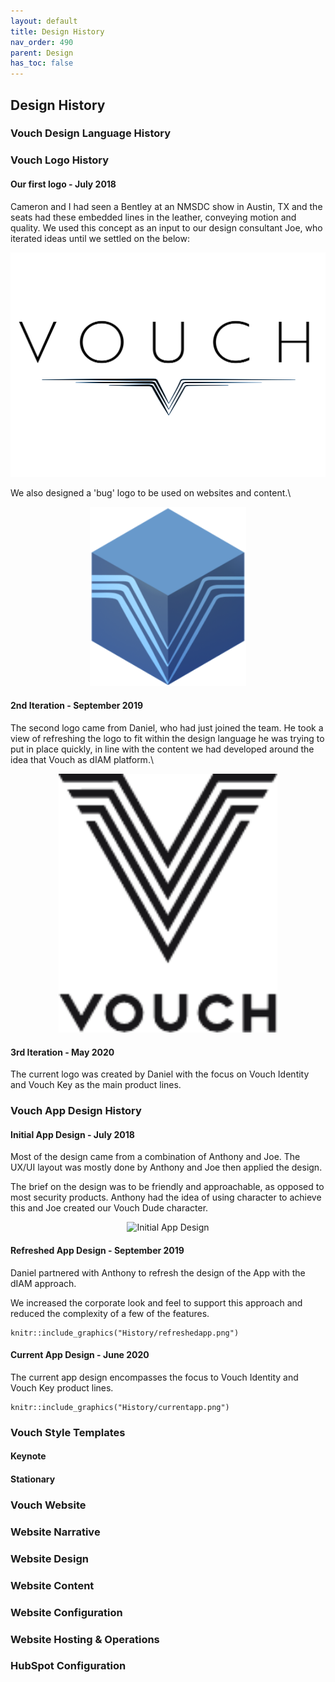 ```yaml
---
layout: default
title: Design History
nav_order: 490
parent: Design
has_toc: false
---
```


## Design History

### Vouch Design Language History

### Vouch Logo History

#### Our first logo - July 2018

Cameron and I had seen a Bentley at an NMSDC show in Austin, TX and the seats had these embedded lines in the leather, conveying motion and quality. We used this concept as an input to our design consultant Joe, who iterated ideas until we settled on the below:

<p align="center">
  <img style='border:0px solid #000000' src="/assets/design/History/1stlogo.png" width='650' alt="First Vouch Logo"/>
</p>

We also designed a 'bug' logo to be used on websites and content.\


<p align="center">
  <img style='border:0px solid #000000' src="/assets/design/History/1stlogobug.png" width='250' alt="First Vouch Bug"/>
</p>

#### 2nd Iteration - September 2019

The second logo came from Daniel, who had just joined the team. He took a view of refreshing the logo to fit within the design language he was trying to put in place quickly, in line with the content we had developed around the idea that Vouch as dIAM platform.\


<p align="center">
  <img style='border:0px solid #000000' src="/assets/design/History/2ndlogo.pdf" width='350' alt="Second Vouch Logo"/>
</p>

#### 3rd Iteration - May 2020

The current logo was created by Daniel with the focus on Vouch Identity and Vouch Key as the main product lines.

### Vouch App Design History

#### Initial App Design - July 2018

Most of the design came from a combination of Anthony and Joe. The UX/UI layout was mostly done by Anthony and Joe then applied the design.

The brief on the design was to be friendly and approachable, as opposed to most security products. Anthony had the idea of using character to achieve this and Joe created our Vouch Dude character.


<p align="center">
  <img style='border:0px solid #000000' src="/assets/design/History/initialapp.png" width='350' alt="Initial App Design"/>
</p>

#### Refreshed App Design - September 2019

Daniel partnered with Anthony to refresh the design of the App with the dIAM approach.

We increased the corporate look and feel to support this approach and reduced the complexity of a few of the features.

```{r 8.2.4, eval=FALSE, echo=FALSE, fig.cap="Refreshed App Design", fig.align = 'center', out.width = '100%'}
knitr::include_graphics("History/refreshedapp.png")
```

#### Current App Design - June 2020

The current app design encompasses the focus to Vouch Identity and Vouch Key product lines.

```{r 8.2.5, eval=FALSE, echo=FALSE, fig.cap="Current App Design", fig.align = 'center', out.width = '100%'}
knitr::include_graphics("History/currentapp.png")
```

### Vouch Style Templates

#### Keynote

#### Stationary

### Vouch Website

### Website Narrative

### Website Design

### Website Content

### Website Configuration

### Website Hosting & Operations

### HubSpot Configuration


